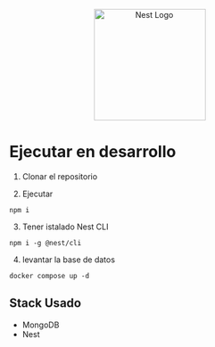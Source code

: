 <p align="center">
  <a href="http://nestjs.com/" target="blank"><img src="https://nestjs.com/img/logo-small.svg" width="200" alt="Nest Logo" /></a>
</p>

# Ejecutar en desarrollo

1. Clonar el repositorio

2. Ejecutar
```
npm i 
```
3. Tener istalado Nest CLI
```
npm i -g @nest/cli
```
4. levantar la base de datos
```
docker compose up -d
```

## Stack Usado
* MongoDB
* Nest
